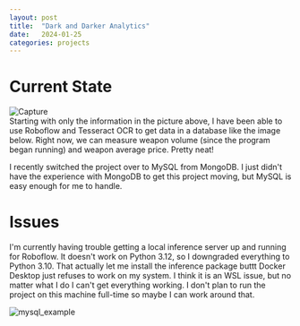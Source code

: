 ```yaml
---
layout: post
title:  "Dark and Darker Analytics"
date:   2024-01-25
categories: projects
---
```

# Current State
![Capture](https://github.com/andjnewb/andjnewb.github.io/assets/71988305/26f397ff-3a59-47d4-bd99-5682c50990f4)  
Starting with only the information in the picture above, I have been able to use Roboflow and Tesseract OCR to get data in a database
like the image below. Right now, we can measure weapon volume (since the program began running) and weapon average price.
Pretty neat!

I recently switched the project over to MySQL from MongoDB. I just didn't have the experience with MongoDB to get this project moving,
but MySQL is easy enough for me to handle.

# Issues 
I'm currently having trouble getting a local inference server up and running for Roboflow. It doesn't work on Python 3.12,
so I downgraded everything to Python 3.10. That actually let me install the inference package buttt Docker Desktop just refuses to work on my 
system. I think it is an WSL issue, but no matter what I do I can't get everything working. I don't plan to run the project on this machine full-time 
so maybe I can work around that.

![mysql_example](https://github.com/andjnewb/andjnewb.github.io/assets/71988305/da3c125b-d7f7-4c12-a731-e62f5d004c64)


[my_github]: https://github.com/andjnewb



